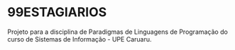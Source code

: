# 99ESTAGIARIOS
Projeto para a disciplina de Paradigmas de Linguagens de Programação do curso de Sistemas de Informação - UPE Caruaru.
